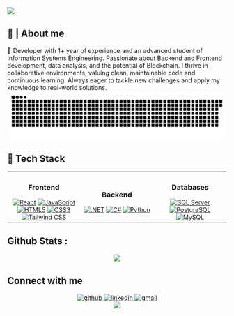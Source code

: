 <img src="https://readme-typing-svg.herokuapp.com/?font=Roboto&weight=900&size=40=true&vCenter=true&width=500&height=70&duration=4000&color=B3B3B3&lines=Hi+There!+👋;+I'm+Juan+Ignacio+Frangolini!;" />

<h2>📖 | About me</h2>
🚀 Developer with 1+ year of experience and an advanced student of Information Systems Engineering. Passionate about Backend and Frontend development, data analysis, and the potential of Blockchain. I thrive in collaborative environments, valuing clean, maintainable code and continuous learning. Always eager to tackle new challenges and apply my knowledge to real-world solutions.

<div align="center">
  <img alt="snake eating my contributions" src="https://raw.githubusercontent.com/codediaz/codediaz/output/github-contribution-grid-snake.svg" />
</div>

## 🚀 Tech Stack  
<table align="center">
<tr>
  <td align="top" width="33%">
    <h3 align="center">Frontend</h3>
    <div align="center">
      <a href="https://reactjs.org/" target="_blank"><img src="https://profilinator.rishav.dev/skills-assets/react-original-wordmark.svg" alt="React" height="50" /></a>
      <a href="https://developer.mozilla.org/en-US/docs/Web/JavaScript" target="_blank"><img src="https://profilinator.rishav.dev/skills-assets/javascript-original.svg" alt="JavaScript" height="50" /></a>
      <a href="https://developer.mozilla.org/en-US/docs/Web/HTML" target="_blank"><img src="https://profilinator.rishav.dev/skills-assets/html5-original-wordmark.svg" alt="HTML5" height="50" /></a>
      <a href="https://developer.mozilla.org/en-US/docs/Web/CSS" target="_blank"><img src="https://profilinator.rishav.dev/skills-assets/css3-original-wordmark.svg" alt="CSS3" height="50" /></a>
      <a href="https://tailwindcss.com/" target="_blank"><img src="https://profilinator.rishav.dev/skills-assets/tailwindcss.svg" alt="Tailwind CSS" height="50" /></a>
    </div>
  </td>
  <td align="top" width="33%">
    <h3 align="center">Backend</h3>
    <div align="center">
      <a href="https://dotnet.microsoft.com/" target="_blank"><img src="https://upload.wikimedia.org/wikipedia/commons/7/7d/Microsoft_.NET_logo.svg" alt=".NET" height="50" /></a>
      <a href="https://learn.microsoft.com/en-us/dotnet/csharp/" target="_blank"><img src="https://upload.wikimedia.org/wikipedia/commons/4/4f/Csharp_Logo.png" alt="C#" height="50" /></a>
      <a href="https://www.python.org/" target="_blank"><img src="https://profilinator.rishav.dev/skills-assets/python-original.svg" alt="Python" height="50" /></a>
    </div>
  </td>
  <td align="top" width="33%">
    <h3 align="center">Databases</h3>
    <div align="center">
      <a href="https://www.microsoft.com/en-us/sql-server" target="_blank"><img src="https://upload.wikimedia.org/wikipedia/de/8/8c/Microsoft_SQL_Server_Logo.svg" alt="SQL Server" height="50" /></a>
      <a href="https://www.postgresql.org/" target="_blank"><img src="https://profilinator.rishav.dev/skills-assets/postgresql-original-wordmark.svg" alt="PostgreSQL" height="50" /></a>
      <a href="https://www.mysql.com/" target="_blank"><img src="https://profilinator.rishav.dev/skills-assets/mysql-original-wordmark.svg" alt="MySQL" height="50" /></a>
    </div>
  </td>
</tr>
</table>

## Github Stats :
<div align="center">
  <a href="https://github.com/anuraghazra/github-readme-stats">
    <img src="https://github-readme-stats.vercel.app/api?username=nachoff13&show_icons=true" />
  </a>
</div>

## Connect with me
<div align="center">
  <a href="https://github.com/Nachoff13" target="_blank">
    <img src="https://img.shields.io/badge/github-%2324292e.svg?&style=for-the-badge&logo=github&logoColor=white" alt="github" />
  </a>
  <a href="https://linkedin.com/in/juan-ignacio-frangolini" target="_blank">
    <img src="https://img.shields.io/badge/linkedin-%231E77B5.svg?&style=for-the-badge&logo=linkedin&logoColor=white" alt="linkedin" />
  </a>
  <a href="mailto:nachofrangolini121@gmail.com" target="_blank">
    <img src="https://img.shields.io/badge/gmail-%2300acee.svg?color=EA4335&style=for-the-badge&logo=gmail&logoColor=white" alt="gmail" />
  </a>
</div>

<div align="center">
  <img src="https://media1.tenor.com/m/pRn6wYY6tgEAAAAd/zoro.gif" style="height:190px" />
</div>
